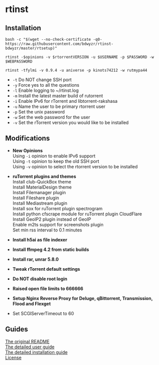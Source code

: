 # rtinst



## Installation

```
bash -c "$(wget --no-check-certificate -q0- https://raw.githubusercontent.com/bdwyzr/rtinst-bdwyzr/master/rtsetup)"
```
```
rtinst -$opinions -v $rtorrentVERSION -u $USERNAME -p $PASSWORD -w $WEBPASSWORD
```
```
rtinst -tfylmi -v 0.9.4 -u aniverse -p kinots74212 -w rutmypa44  
```

- `-t` Do NOT change SSH port  
- `-y` Force yes to all the questions  
- `-l` Enable logging to ~/rtinst.log  
- `-m` Install the latest master build of rutorrent  
- `-i` Enable IPv6 for rTorrent and libtorrent-rakshasa  
- `-u` Name the user to be primary rtorrent user  
- `-p` Set the unix password  
- `-w` Set the web password for the user  
- `-v` Set the rTorrent version you would like to be installed  

## Modifications

- **New Opinions**  
Using `-i` opinion to enable IPv6 support  
Using `-t` opinion to keep the old SSH port  
Using `-v` opinion to select the rtorrent version to be installed  

- **ruTorrent plugins and themes**  
Install club-QuickBox theme  
Install MaterialDesign theme  
Install Filemanager plugin  
Install Fileshare plugin  
Install Mediastream plugin  
Install sox for ruTorrent plugin spectrogram  
Install python cfscrape module for ruTorrent plugin CloudFlare  
Install GeoIP2 plugin instead of GeoIP  
Enable m2ts support for screenshots plugin  
Set min rss interval to 0.1 minutes  

- **Install h5ai as file indexer**  
- **Install ffmpeg 4.2 from static builds**  
- **Install rar, unrar 5.8.0**  
- **Tweak rTorrent default settings**  
- **Do NOT disable root login**  
- **Raised open file limits to 666666**  
- **Setup Nginx Reverse Proxy for Deluge, qBittorrent, Transmission, Flood and Flexget**  
- Set SCGIServerTimeout to 60  



## Guides

[The original README](https://github.com/arakasi72/rtinst/blob/master/README.md)  
[The detailed user guide](https://github.com/arakasi72/rtinst/wiki/Guide)  
[The detailed installation guide](https://github.com/arakasi72/rtinst/wiki/Installing-rtinst)  
[License](https://github.com/arakasi72/rtinst/blob/master/LICENSE)  
